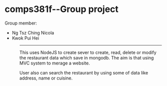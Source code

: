# comps381f--Group project

Group member: <ul>
                <li>Ng Tsz Ching Nicola</li>
                <li>Kwok Pui Hei</li>
              <ul>

<hr/>
<p>This uses NodeJS to create sever to create, read, delete or modify the restaurant data which save in mongodb. The aim is that using MVC system to merage a website.</p>

<p>User also can search the restaurant by using some of data like address, name or cuisine.</p>
